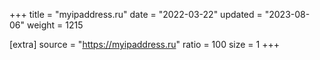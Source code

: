 +++
title = "myipaddress.ru"
date = "2022-03-22"
updated = "2023-08-06"
weight = 1215

[extra]
source = "https://myipaddress.ru"
ratio = 100
size = 1
+++
